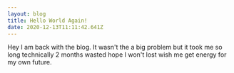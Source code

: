 ```yaml
---
layout: blog
title: Hello World Again!
date: 2020-12-13T11:11:42.641Z
---
```

Hey I am back with the blog. It wasn't the a big problem but it took me so long technically 2 months wasted hope I won't lost wish me get energy for my own future.